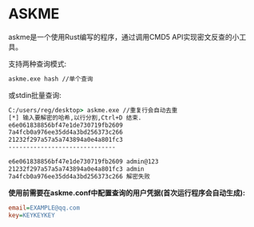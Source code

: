 # ASKME
askme是一个使用Rust编写的程序，通过调用CMD5 API实现密文反查的小工具。

支持两种查询模式:
```bash
askme.exe hash //单个查询
```
或stdin批量查询:
```cmd
C:/users/reg/desktop> askme.exe //重复行会自动去重
[*] 输入要解密的哈希,以行分割,Ctrl+D 结束.
e6e061838856bf47e1de730719fb2609
7a4fcb0a976ee35dd4a3bd256373c266
21232f297a57a5a743894a0e4a801fc3
------------------------------

e6e061838856bf47e1de730719fb2609 admin@123
21232f297a57a5a743894a0e4a801fc3 admin
7a4fcb0a976ee35dd4a3bd256373c266 解密失败
```

**使用前需要在askme.conf中配置查询的用户凭据(首次运行程序会自动生成):**

```ini
email=EXAMPLE@qq.com
key=KEYKEYKEY
```